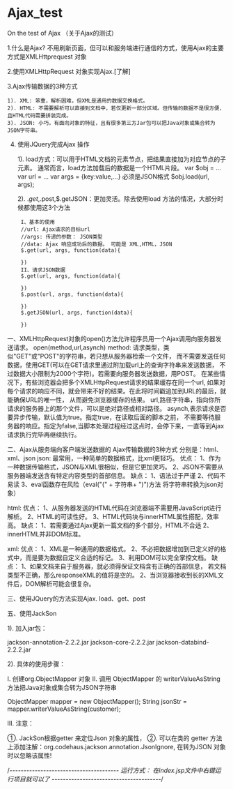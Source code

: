 # Ajax_test
On the test of Ajax  （关于Ajax的测试）

1.什么是Ajax? 不用刷新页面，但可以和服务端进行通信的方式，使用Ajax的主要方式是XMLHttprequest 对象

2.使用XMLHttpRequest 对象实现Ajax.[了解]

3.Ajax传输数据的3种方式

	1). XML: 笨重，解析困难，但XML是通用的数据交换格式。
	2). HTML: 不需要解析可以直接到文档中，若仅更新一部分区域。但传输的数据不是很方便，且HTML代码需要拼装完成。
	3). JSON: 小巧，有面向对象的特征，且有很多第三方Jar包可以把Java对象或集合转为JSON字符串。

4. 使用JQuery完成Ajax 操作

	1). load方式：可以用于HTML文档的元素节点，把结果直接加为对应节点的子元素。
	通常而言，load方法加载后的数据是一个HTML片段。
	var $obj = ...
	var url = ...
	var args = {key:value,...}	必须是JSON格式
	$obj.load(url, args);

	2).  $.get,$.post,$.getJSON：更加灵活。除去使用load 方法的情况，大部分时候都使用这3个方法
	
		I、基本的使用
		//url: Ajax请求的目标url
		//args: 传递的参数： JSON类型
		//data: Ajax 响应成功后的数据。 可能是 XML,HTML，JSON
		$.get(url, args, function(data){
		
		})
		II、请求JSON数据
		$.get(url, args, function(data){
		
		})
		$.post(url, args, function(data){
		
		})
		$.getJSON(url, args, function(data){
		
		})

一、XMLHttpRequest对象的open()方法允许程序员用一个Ajax调用向服务器发送请求。
	open(method,url,asynch)
	method: 请求类型，类似"GET"或"POST"的字符串，若只想从服务器检索一个文件，
而不需要发送任何数据，使用GET(可以在GET请求里通过附加载url上的查询字符串来发送数据，
不过数据大小限制为2000个字符)。若需要向服务器发送数据，用POST。
	在某些情况下，有些浏览器会把多个XMLHttpRequest请求的结果缓存在同一个url,
如果对每个请求的响应不同，就会带来不好的结果。在此将时间戳追加到URL的最后，就能确保URL的唯一性，
从而避免浏览器缓存的结果。
	url,路径字符串，指向你所请求的服务器上的那个文件，可以是绝对路径或相对路径。
	asynch,表示请求是否要异步传输，默认值为true。指定true，在读取后面的脚本之前，
不需要等待服务器的响应。指定为false,当脚本处理过程经过这点时，会停下来，一直等到Ajax请求执行完毕再继续执行。


二、Ajax从服务端向客户端发送数据的
Ajax传输数据的3种方式   分别是：html、xml、json
json: 最常用，一种简单的数据格式，比xml更轻巧。
	    优点：	 1、作为一种数据传输格式，JSON与XML很相似，但是它更加灵巧。
	    	   2、JSON不需要从服务器端发送含有特定内容类型的首部信息。
	    缺点：  1、语法过于严谨
	    	   2、代码不易读
	    	   3、eval函数存在风险（eval("(" + 字符串+ ")")方法  将字符串转换为json对象）
		   
html: 优点：	1、从服务器发送的HTML代码在浏览器端不需要用JavaScript进行解析。
		  2、HTML的可读性好。
		  3、HTML代码块与innerHTML属性搭配，效率高。
	    缺点：  1、若需要通过Ajax更新一篇文档的多个部分，HTML不合适
	    	   2、innerHTML并非DOM标准。

xml:  优点：	1、XML是一种通用的数据格式。
		   2、不必把数据增加到已定义好的格式中，而是要为数据自定义合适的标记。
                   3、利用DOM可以完全掌控文档。
	    缺点：  1、如果文档来自于服务器，就必须得保证文档含有正确的首部信息，
	    	      若文档类型不正确，那么responseXML的值将是空的。
	    	   2、当浏览器接收到长的XML文件后，DOM解析可能会很复杂。
		   
	    	
三、使用JQuery的方法实现Ajax.
load、get、post


五、使用JackSon

1). 加入jar包：

jackson-annotation-2.2.2.jar
jackson-core-2.2.2.jar
jackson-databind-2.2.2.jar

2). 具体的使用步骤：

I.  创建org.ObjectMapper 对象
II. 调用 ObjectMapper 的 writerValueAsString 方法把Java对象或集合转为JSON字符串

ObjectMapper mapper = new ObjectMapper();
String jsonStr = mapper.writerValueAsString(customer);

III. 注意：

①. JackSon根据getter 来定位Json 对象的属性，
②. 可以在类的 getter 方法上添加注解：org.codehaus.jackson.annotation.JsonIgnore,
       在转为JSON 对象时以忽略该属性!

/*---------------------------------------
运行方式： 在index.jsp文件中右键运行项目就可以了
---------------------------------------*/
